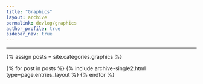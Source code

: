```yaml
---
title: "Graphics"
layout: archive
permalink: devlog/graphics
author_profile: true
sidebar_nav: true
---
```


***
{% assign posts = site.categories.graphics %}

{% for post in posts %}
    {% include archive-single2.html type=page.entries_layout %}
{% endfor %}